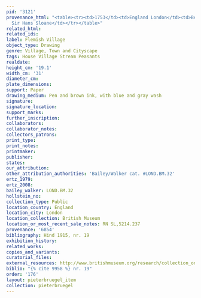 ```yaml
---
pid: '3121'
provenance_html: "<table><tr><td>1753</td><td>England London</td><td>Bequeathed by
  Sir Hans Sloane</td></tr></table>"
related_html:
related_ids:
label: Flemish Village
object_type: Drawing
genre: Village, Town and Cityscape
tags: House Village Stream Peasants
realdate:
height_cm: '19.1'
width_cm: '31'
diameter_cm:
plate_dimensions:
support: Paper
drawing_medium: Pen and brown ink, with blue and gray wash
signature:
signature_location:
support_marks:
further_inscription:
collaborators:
collaborator_notes:
collectors_patrons:
print_type:
print_notes:
printmaker:
publisher:
states:
our_attribution:
other_attribution_authorities: 'Bailey/Walker cat. #LOND.BM.32'
ertz_1979:
ertz_2008:
bailey_walker: LOND.BM.32
hollstein_no:
collection_type: Public
location_country: England
location_city: London
location_collection: British Museum
location_or_most_recent_sale_notes: RN SL,5214.237
provenance: '6854'
bibliography: Hind 1915, nr. 19
exhibition_history:
related_works:
copies_and_variants:
curatorial_files:
external_resources: http://www.britishmuseum.org/research/collection_online/collection_object_details.aspx?objectId=712294&partId=1&searchText=SL%2C5214.237&page=1
biblio: "{% cite 9958 %} nr. 19"
order: '176'
layout: pieterbruegel_item
collection: pieterbruegel
---
```

